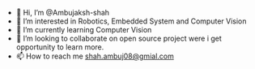- 👋 Hi, I’m @Ambujaksh-shah
- 👀 I’m interested in Robotics, Embedded System and Computer Vision
- 🌱 I’m currently learning  Computer Vision
- 💞️ I’m looking to collaborate on open source project were i get opportunity to learn more. 
- 📫 How to reach me shah.ambuj08@gmial.com

<!---
Ambujaksh-shah/Ambujaksh-shah is a ✨ special ✨ repository because its `README.md` (this file) appears on your GitHub profile.
You can click the Preview link to take a look at your changes.
--->
